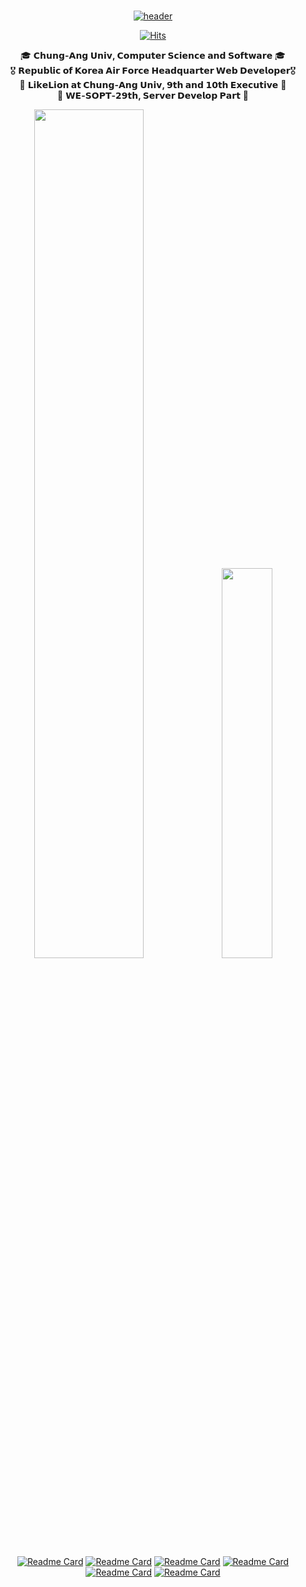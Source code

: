 <div align="center">
  
 <br/>
  
[![header](https://capsule-render.vercel.app/api?type=transparent&fontColor=12c4e1&height=180&section=header&text=ʜᴇʟʟᴏ,%20ᴛʜɪꜱ%20ɪꜱ%20ʏᴏᴜɴɢᴋᴡᴏɴ%20ᴋɪᴍ%20!&fontAlignY=34&fontSize=48&desc=𝑪𝒍𝒊𝒄𝒌%20𝑻𝒐%20𝑲𝒏𝒐𝒘%20𝑴𝒐𝒓𝒆%20𝑨𝒃𝒐𝒖𝒕%20𝑴𝒆!&descAlignY=60&animation=twinkling)](http:youngkwon.site/youngkwon)

[![Hits](https://hits.seeyoufarm.com/api/count/incr/badge.svg?url=https%3A%2F%2Fgithub.com%2Fyoungkwon02&count_bg=%23E9388E&title_bg=%23292930&icon=maserati.svg&icon_color=%2300DBFF&title=Visitor&edge_flat=false)](http://youngkwon.site)
  
  <span>🎓&nbsp;**𝗖𝗵𝘂𝗻𝗴-𝗔𝗻𝗴 𝗨𝗻𝗶𝘃, 𝗖𝗼𝗺𝗽𝘂𝘁𝗲𝗿 𝗦𝗰𝗶𝗲𝗻𝗰𝗲 𝗮𝗻𝗱 𝗦𝗼𝗳𝘁𝘄𝗮𝗿𝗲** 🎓</span><br>
  <span>🎖&nbsp;**𝗥𝗲𝗽𝘂𝗯𝗹𝗶𝗰 𝗼𝗳 𝗞𝗼𝗿𝗲𝗮 𝗔𝗶𝗿 𝗙𝗼𝗿𝗰𝗲 𝗛𝗲𝗮𝗱𝗾𝘂𝗮𝗿𝘁𝗲𝗿 𝗪𝗲𝗯 𝗗𝗲𝘃𝗲𝗹𝗼𝗽𝗲𝗿**🎖</span><br>
  <span>🦁&nbsp;**𝗟𝗶𝗸𝗲𝗟𝗶𝗼𝗻 𝗮𝘁 𝗖𝗵𝘂𝗻𝗴-𝗔𝗻𝗴 𝗨𝗻𝗶𝘃, 𝟵𝘁𝗵 𝗮𝗻𝗱 𝟭𝟬𝘁𝗵 𝗘𝘅𝗲𝗰𝘂𝘁𝗶𝘃𝗲** 🦁</span><br>
  <span>🔮&nbsp;**𝗪𝗘-𝗦𝗢𝗣𝗧-𝟮𝟵𝘁𝗵, 𝗦𝗲𝗿𝘃𝗲𝗿 𝗗𝗲𝘃𝗲𝗹𝗼𝗽 𝗣𝗮𝗿𝘁** 🔮</span><br>

<div align="center">
<!--  GitHub Stat  -->
<img src="https://github-readme-stats.vercel.app/api?username=youngkwon02&border=true&border_color=FC007A&border_radius=9&cache_seconds=1800&theme=radical&show_icons=true&hide=stars&count_private=true&custom_title=ʏᴏᴜɴɢᴋᴡᴏɴ'ꜱ%20ɢɪᴛʜᴜʙ%20ꜱᴛᴀᴛ" width=59%>

<!--  Most Used Lang  -->
<img src="https://github-readme-stats.vercel.app/api/top-langs/?username=youngkwon02&layout=compact&theme=radical&border_color=FC007A&border_radius=9&custom_title=ᴍᴏꜱᴛ%20ᴜꜱᴇᴅ%20ʟᴀɴɢᴜᴀɢᴇꜱ&count_private=true&hide=C,HTML,CSS,Assembly,Makefile,Batchfile,Perl,TeX,python,shell,php,c%2B%2B&langs_count=1" width=40%>

</div>

[![Readme Card](https://github-readme-stats.vercel.app/api/pin/?username=youngkwon02&repo=JunctionX-MAEMO&theme=radical&cache_seconds=1800&border_color=00DBFF&border_radius=9)](https://github.com/youngkwon02/JunctionX-MAEMO)
[![Readme Card](https://github-readme-stats.vercel.app/api/pin/?username=youngkwon02&repo=Algorithm-PS&theme=radical&cache_seconds=1800&border_color=00DBFF&border_radius=9)](https://github.com/youngkwon02/Algorithm-PS)
[![Readme Card](https://github-readme-stats.vercel.app/api/pin/?username=youngkwon02&repo=CampusRun-Node-Server&theme=radical&cache_seconds=1800&border_color=00DBFF&border_radius=9)](https://github.com/youngkwon02/CampusRun-Node-Server)
[![Readme Card](https://github-readme-stats.vercel.app/api/pin/?username=youngkwon02&repo=CampusRun-Django-Server&theme=radical&cache_seconds=1800&border_color=00DBFF&border_radius=9)](https://github.com/youngkwon02/CampusRun-Django-Server)
[![Readme Card](https://github-readme-stats.vercel.app/api/pin/?username=youngkwon02&repo=The-Signature&theme=radical&cache_seconds=1800&border_color=00DBFF&border_radius=9)](https://github.com/youngkwon02/The-Signature)
[![Readme Card](https://github-readme-stats.vercel.app/api/pin/?username=LikeLion-CAU-9th&repo=DoMain&theme=radical&cache_seconds=1800&border_color=00DBFF&border_radius=9)](https://github.com/LikeLion-CAU-9th/DoMain)
  
</div>

